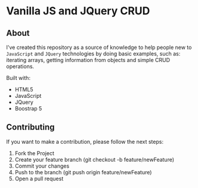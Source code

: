 # Vanilla JS and JQuery CRUD

## About

I've created this repository as a source of knowledge to help people new to `JavaScript` and `JQuery` technologies by doing basic examples, such as: iterating arrays, getting information from objects and simple CRUD operations.

Built with:

- HTML5
- JavaScript
- JQuery
- Boostrap 5

## Contributing
If you want to make a contribution, please follow the next steps:

1. Fork the Project
2. Create your feature branch (git checkout -b feature/newFeature)
3. Commit your changes
4. Push to the branch (git push origin feature/newFeature)
5. Open a pull request

